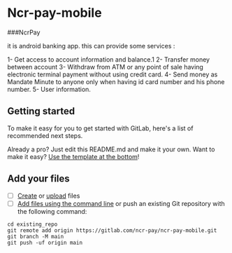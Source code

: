 # Ncr-pay-mobile

###NcrPay

it is android banking app. this can provide some services :

 1- Get access to account information and balance.1
 2- Transfer money between account
 3- Withdraw from ATM or any point of sale having electronic terminal payment without using credit card.
 4- Send money as Mandate Minute to anyone only when having id card number and his phone number.
 5- User information.



## Getting started

To make it easy for you to get started with GitLab, here's a list of recommended next steps.

Already a pro? Just edit this README.md and make it your own. Want to make it easy? [Use the template at the bottom](#editing-this-readme)!

## Add your files

- [ ] [Create](https://docs.gitlab.com/ee/user/project/repository/web_editor.html#create-a-file) or [upload](https://docs.gitlab.com/ee/user/project/repository/web_editor.html#upload-a-file) files
- [ ] [Add files using the command line](https://docs.gitlab.com/ee/gitlab-basics/add-file.html#add-a-file-using-the-command-line) or push an existing Git repository with the following command:

```
cd existing_repo
git remote add origin https://gitlab.com/ncr-pay/ncr-pay-mobile.git
git branch -M main
git push -uf origin main
```

